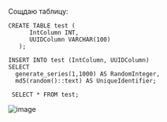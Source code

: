 Сощдаю таблицу:
```
CREATE TABLE test (
      IntColumn INT,
      UUIDColumn VARCHAR(100)
   );

INSERT INTO test (IntColumn, UUIDColumn)
SELECT
  generate_series(1,1000) AS RandomInteger,
  md5(random()::text) AS UniqueIdentifier;
  
 SELECT * FROM test;
```

![image](https://github.com/FedotovaVera/postgres/assets/111522773/024c0966-0183-43ff-b87b-0c4d9ecf4bc6)
